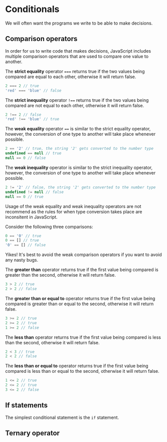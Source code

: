 # Conditionals

We will often want the programs we write to be able to make decisions.

## Comparison operators

In order for us to write code that makes decisions, JavaScript includes 
multiple comparison operators that are used to compare one value to another.

The **strict equality** operator `===` returns true if the two values being 
compared are equal to each other, otherwise it will return false.
```js
2 === 2 // true
'red' === 'blue' // false
```

The **strict inequality** operator `!==` returns true if the two values being 
compared are not equal to each other, otherwise it will return false.
```js
2 !== 2 // false
'red' !== 'blue' // true
```

The **weak equality** operator `==` is similar to the strict equality operator, 
however, the conversion of one type to another will take place whenever 
possible.
```js
2 == '2' // true, the string '2' gets converted to the number type
undefined == null // true
null == 0 // false
```

The **weak inequality** operator is similar to the strict inequality operator, 
however, the conversion of one type to another will take place whenever 
possible.
```js
2 != '2' // false, the string '2' gets converted to the number type
undefined != null // false
null == 0 // true
```

<div class="warning">

Usage of the weak equality and weak inequality operators are not recommend as 
the rules for when type conversion takes place are inconsitent in JavaScript.

Consider the following three comparisons:
```js
0 == '0' // true
0 == [] // true
'0' == [] // false
```

Yikes! It's best to avoid the weak comparison operators if you want to avoid 
any nasty bugs.
</div>

The **greater than** operator returns true if the first value being compared 
is greater than the second, otherwise it will return false.
```js
3 > 2 // true
2 > 2 // false
```

The **greater than or equal to** operator returns true if the first value being 
compared is greater than or equal to the second, otherwise it will return false.
```js
3 >= 2 // true
2 >= 2 // true
1 >= 2 // false
```

The **less than** operator returns true if the first value being compared 
is less than the second, otherwise it will return false.
```js
2 < 3 // true
2 < 2 // false
```

The **less than or equal to** operator returns true if the first value being 
compared is less than or equal to the second, otherwise it will return false.
```js
1 <= 2 // true
2 <= 2 // true
3 <= 2 // false
```

## If statements

The simplest conditional statement is the `if` statement.

## Ternary operator
